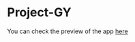 # Project-GY

You can check the preview of the app [here](https://saifudeennouphal-project-gy-main-6aa3hy.streamlit.app/)
